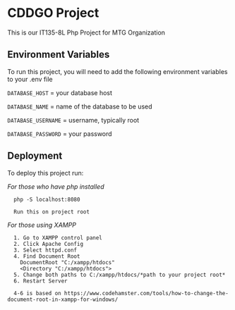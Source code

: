 
# CDDGO Project

This is our IT135-8L Php Project for MTG Organization

## Environment Variables

To run this project, you will need to add the following environment variables to your .env file

`DATABASE_HOST` = your database host

`DATABASE_NAME` = name of the database to be used

`DATABASE_USERNAME` = username, typically root

`DATABASE_PASSWORD` = your password

## Deployment

To deploy this project run:

*For those who have php installed*
```
  php -S localhost:8080

  Run this on project root
```

*For those using XAMPP*
```
  1. Go to XAMPP control panel
  2. Click Apache Config
  3. Select httpd.conf
  4. Find Document Root
    DocumentRoot "C:/xampp/htdocs"
    <Directory "C:/xampp/htdocs">
  5. Change both paths to C:/xampp/htdocs/*path to your project root*
  6. Restart Server
  
  4-6 is based on https://www.codehamster.com/tools/how-to-change-the-document-root-in-xampp-for-windows/
```